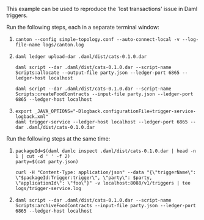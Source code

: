 This example can be used to reproduce the 'lost transactions' issue in Daml triggers.

Run the following steps, each in a separate terminal window: 

1. ~~~~
   canton --config simple-topology.conf --auto-connect-local -v --log-file-name logs/canton.log
   ~~~~


1. ~~~~
   daml ledger upload-dar .daml/dist/cats-0.1.0.dar

   daml script --dar .daml/dist/cats-0.1.0.dar --script-name Scripts:allocate --output-file party.json --ledger-port 6865 --ledger-host localhost

   daml script --dar .daml/dist/cats-0.1.0.dar --script-name Scripts:createFoodContracts --input-file party.json --ledger-port 6865 --ledger-host localhost
   ~~~~

1. ~~~~
   export _JAVA_OPTIONS="-Dlogback.configurationFile=trigger-service-logback.xml"
   daml trigger-service --ledger-host localhost --ledger-port 6865 --dar .daml/dist/cats-0.1.0.dar 
   ~~~~

Run the following steps at the same time:

1. ~~~~
   packageId=$(daml damlc inspect .daml/dist/cats-0.1.0.dar | head -n 1 | cut -d ' ' -f 2)
   party=$(cat party.json)

   curl -H "Content-Type: application/json" --data "{\"triggerName\": \"$packageId:Trigger:trigger\", \"party\": $party, \"applicationId\": \"foo\"}" -v localhost:8088/v1/triggers | tee logs/trigger-service.log
   ~~~~
   
1. ~~~~
   daml script --dar .daml/dist/cats-0.1.0.dar --script-name Scripts:archiveFoodContracts --input-file party.json --ledger-port 6865 --ledger-host localhost
   ~~~~
